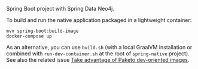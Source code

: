 Spring Boot project with Spring Data Neo4j.

To build and run the native application packaged in a lightweight container:
```
mvn spring-boot:build-image
docker-compose up
```

As an alternative, you can use `build.sh` (with a local GraalVM installation or combined with
`run-dev-container.sh` at the root of `spring-native` project). See also the related issue
[Take advantage of Paketo dev-oriented images](https://github.com/spring-projects-experimental/spring-native/issues/227).